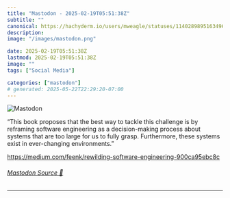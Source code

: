 ```yaml
---
title: "Mastodon - 2025-02-19T05:51:38Z"
subtitle: ""
canonical: https://hachyderm.io/users/mweagle/statuses/114028989516349609
description:
image: "/images/mastodon.png"

date: 2025-02-19T05:51:38Z
lastmod: 2025-02-19T05:51:38Z
image: ""
tags: ["Social Media"]

categories: ["mastodon"]
# generated: 2025-05-22T22:29:20-07:00
---
```

![Mastodon](/images/mastodon.png)

<p>“This book proposes that the best way to tackle this challenge is by reframing software engineering as a decision-making process about systems that are too large for us to fully grasp. Furthermore, these systems exist in ever-changing environments.”</p><p><a href="https://medium.com/feenk/rewilding-software-engineering-900ca95ebc8c" target="_blank" rel="nofollow noopener noreferrer" translate="no"><span class="invisible">https://</span><span class="ellipsis">medium.com/feenk/rewilding-sof</span><span class="invisible">tware-engineering-900ca95ebc8c</span></a></p>


###### [Mastodon Source 🐘](https://hachyderm.io/@mweagle/114028989516349609)

___
